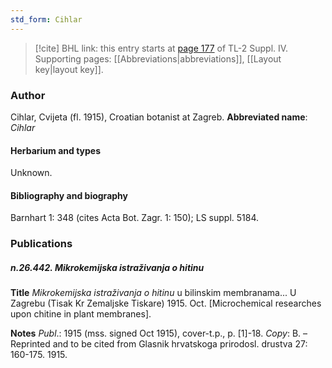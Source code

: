 ```yaml
---
std_form: Cihlar
---
```


> [!cite] BHL link: this entry starts at [page 177](https://www.biodiversitylibrary.org/page/33265854) of TL-2 Suppl. IV.
> Supporting pages: [[Abbreviations|abbreviations]], [[Layout key|layout key]].

### Author

Cihlar, Cvijeta (fl. 1915), Croatian botanist at Zagreb. 
**Abbreviated name**: *Cihlar*

#### Herbarium and types

Unknown.

#### Bibliography and biography

Barnhart 1: 348 (cites Acta Bot. Zagr. 1: 150); LS suppl. 5184.

### Publications

##### n.26.442. Mikrokemijska istraživanja o hitinu

**Title**
*Mikrokemijska istraživanja o hitinu* u bilinskim membranama... U Zagrebu (Tisak Kr Zemaljske Tiskare) 1915. Oct. \[Microchemical researches upon chitine in plant membranes\].

**Notes**
*Publ*.: 1915 (mss. signed Oct 1915), cover-t.p., p. \[1\]-18. *Copy*: B. – Reprinted and to be cited from Glasnik hrvatskoga prirodosl. drustva 27: 160-175. 1915.

